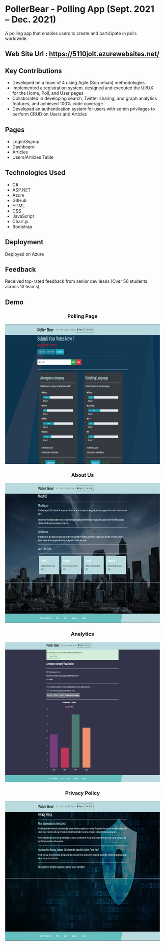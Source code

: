# PollerBear - Polling App (Sept. 2021 – Dec. 2021)

A polling app that enables users to create and participate in polls worldwide.

## Web Site Url : https://5110jolt.azurewebsites.net/

## Key Contributions
- Developed on a team of 4 using Agile (Scrumban) methodologies
- Implemented a registration system, designed and executed the UI/UX for the Home, Poll, and User pages
- Collaborated in developing search, Twitter sharing, and graph analytics features, and achieved 100% code coverage
- Developed an authentication system for users with admin privileges to perform CRUD on Users and Articles

## Pages
- Login/Signup
- Dashboard
- Articles
- Users/Articles Table

## Technologies Used
- C#
- ASP.NET
- Azure
- GitHub
- HTML
- CSS
- JavaScript
- Chart.js
- Bootstrap

## Deployment
Deployed on Azure

## Feedback
Received top-rated feedback from senior dev leads (Over 50 students across 13 teams)

## Demo

<h3 align="center"> Polling Page </h3>
<div align="center">
<img src="readme-images/MainMenu.png" width=868 height=453 />
</div>

<h3 align="center"> About Us </h3>
<div align="center">
<img src="readme-images/aboutus.png" width=868 height=453 />
</div>

<h3 align="center"> Analytics</h3>
<div align="center">
<img src="readme-images/analytics2.png" width=868 height=453 />
</div>

<h3 align="center"> Privacy Policy </h3>
<div align="center">
<img src="readme-images/privacy.png" width=868 height=453 />
</div>
